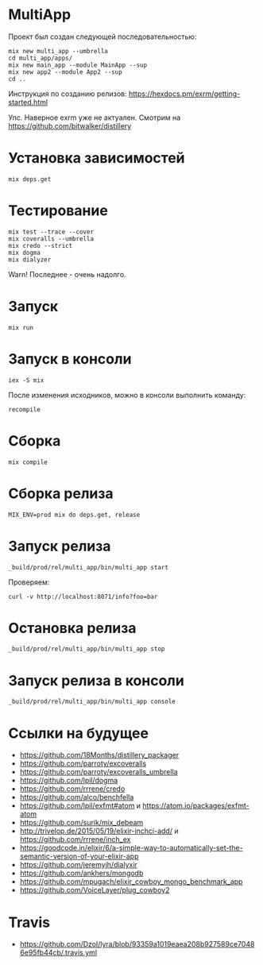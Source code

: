 # MultiApp

Проект был создан следующей последовательностью:

```
mix new multi_app --umbrella
cd multi_app/apps/
mix new main_app --module MainApp --sup
mix new app2 --module App2 --sup
cd ..
```

Инструкция по созданию релизов: https://hexdocs.pm/exrm/getting-started.html

Упс. Наверное exrm уже не актуален.
Смотрим на https://github.com/bitwalker/distillery


# Установка зависимостей

    mix deps.get

# Тестирование

    mix test --trace --cover
    mix coveralls --umbrella
    mix credo --strict
    mix dogma
    mix dialyzer
    
Warn! Последнее - очень надолго.

# Запуск

    mix run
    
# Запуск в консоли

    iex -S mix
    
После изменения исходников, можно в консоли выполнить команду:

    recompile

# Сборка

    mix compile

# Сборка релиза

    MIX_ENV=prod mix do deps.get, release

# Запуск релиза

    _build/prod/rel/multi_app/bin/multi_app start
    
Проверяем:
    
    curl -v http://localhost:8071/info?foo=bar


# Остановка релиза

    _build/prod/rel/multi_app/bin/multi_app stop

# Запуск релиза в консоли

    _build/prod/rel/multi_app/bin/multi_app console



# Ссылки на будущее

- https://github.com/18Months/distillery_packager
- https://github.com/parroty/excoveralls
- https://github.com/parroty/excoveralls_umbrella
- https://github.com/lpil/dogma
- https://github.com/rrrene/credo
- https://github.com/alco/benchfella
- https://github.com/lpil/exfmt#atom и https://atom.io/packages/exfmt-atom
- https://github.com/surik/mix_debeam
- http://trivelop.de/2015/05/19/elixir-inchci-add/ и https://github.com/rrrene/inch_ex
- https://goodcode.in/elixir/6/a-simple-way-to-automatically-set-the-semantic-version-of-your-elixir-app
- https://github.com/jeremyjh/dialyxir
- https://github.com/ankhers/mongodb
- https://github.com/mpugach/elixir_cowboy_mongo_benchmark_app
- https://github.com/VoiceLayer/plug_cowboy2

# Travis

- https://github.com/Dzol/lyra/blob/93359a1019eaea208b927589ce70486e95fb44cb/.travis.yml
